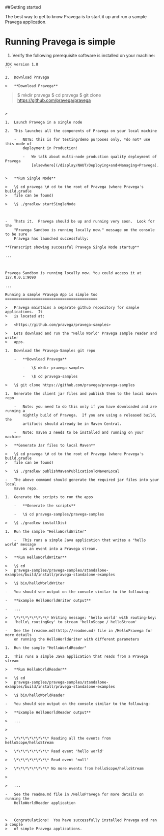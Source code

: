 ##Getting started

The best way to get to know Pravega is to start it up and run a sample Pravega
application.

Running Pravega is simple
=========================

1.  Verify the following prerequisite software is installed on your machine:
```
JDK version 1.8  
```      

2.  Download Pravega

>   **Download Pravega**

```
>   \$ mkdir pravega
>   \$ cd pravega
>   \$ git clone https://github.com/pravega/pravega
```

>    

1.  Launch Pravega in a single node

2.  This launches all the components of Pravega on your local machine

    -   NOTE: this is for testing/demo purposes only, *do not* use this mode of
        deployment in Production!

        -   We talk about multi-node production quality deployment of Pravega
            [elsewhere](/display/NAUT/Deploying+and+Managing+Pravega).  
             

>   **Run Single Node**

>   \$ cd pravega \# cd to the root of Pravega (where Pravega's build.gradle
>   file can be found)

>   \$ ./gradlew startSingleNode

 

-   Thats it.  Pravega should be up and running very soon.  Look for the
    "Pravega Sandbox is running locally now." message on the console to be sure
    Pravega has launched successfully:

**Transcript showing successful Pravega Single Node startup**

...

 

Pravega Sandbox is running locally now. You could access it at 127.0.0.1:9090

...

Running a sample Pravega App is simple too
==========================================

>   Pravega maintains a separate github repository for sample applications.  It
>   is located at:

>   <https://github.com/pravega/pravega-samples>

>   Lets download and run the "Hello World" Pravega sample reader and writer
>   apps.

1.  Download the Pravega-Samples git repo

    -   **Download Pravega**

        -   \$ mkdir pravega-samples

        -   \$ cd pravega-samples

>   \$ git clone https://github.com/pravega/pravega-samples

1.  Generate the client jar files and publish them to the local maven repo 

    -   Note: you need to do this only if you have downloaded and are running a
        nightly build of Pravega.  If you are using a released build, the
        artifacts should already be in Maven Central.

    -   Note: maven 2 needs to be installed and running on your machine

>   **Generate Jar files to local Maven**

>   \$ cd pravega \# cd to the root of Pravega (where Pravega's build.gradle
>   file can be found)

>   \$ ./gradlew publishMavenPublicationToMavenLocal

-   The above command should generate the required jar files into your local
    maven repo.

1.  Generate the scripts to run the apps

    -   **Generate the scripts**

    -   \$ cd pravega-samples/pravega-samples

>   \$ ./gradlew installDist

1.  Run the sample "HelloWorldWriter"

    -   This runs a simple Java application that writes a "hello world" message
        as an event into a Pravega stream.

>   **Run HelloWorldWriter**

>   \$ cd
>   pravega-samples/pravega-samples/standalone-examples/build/install/pravega-standalone-examples

>   \$ bin/helloWorldWriter

-   You should see output on the console similar to the following:

-   **Example HelloWorldWriter output**

-   ...

>   \*\*\*\*\*\*\*\* Writing message: 'hello world' with routing-key:
>   'hello\_routingKey' to stream 'helloScope / helloStream'

-   See the [readme.md](http://readme.md) file in /HelloPravega for more details
    on running the HelloWorldWriter with different parameters

1.  Run the sample "HelloWorldReader"

2.  This runs a simple Java application that reads from a Pravega stream

>   **Run HelloWorldReader**

>   \$ cd
>   pravega-samples/pravega-samples/standalone-examples/build/install/pravega-standalone-examples

>   \$ bin/helloWorldReader

-   You should see output on the console similar to the following:

>   **Example HelloWorldReader output**

>   ...

>    

>   \*\*\*\*\*\*\*\* Reading all the events from helloScope/helloStream

>   \*\*\*\*\*\*\*\* Read event 'hello world'

>   \*\*\*\*\*\*\*\* Read event 'null'

>   \*\*\*\*\*\*\*\* No more events from helloScope/helloStream

>    

>   ...

-   See the readme.md file in /HelloPravega for more details on running the
    HelloWorldReader application

 

>   Congratulations!  You have successfully installed Pravega and ran a couple
>   of simple Pravega applications.
